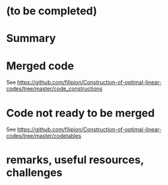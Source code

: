 # (to be completed)

# Summary

# Merged code
See https://github.com/filipion/Construction-of-optimal-linear-codes/tree/master/code_constructions

# Code not ready to be merged
See https://github.com/filipion/Construction-of-optimal-linear-codes/tree/master/codetables

# remarks, useful resources, challenges
